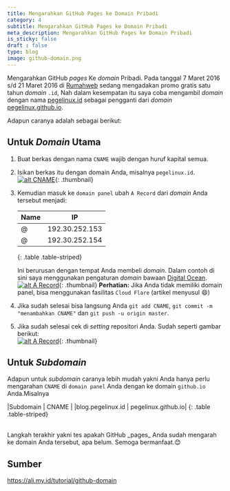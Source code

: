 ```yaml
---
title: Mengarahkan GitHub Pages ke Domain Pribadi
category: 4
subtitle: Mengarahkan GitHub Pages ke Domain Pribadi
meta_description: Mengarahkan GitHub Pages ke Domain Pribadi
is_sticky: false
draft : false
type: blog
image: github-domain.png
---
```


Mengarahkan GitHub _pages_ Ke _domain_ Pribadi. Pada tanggal 7 Maret 2016 s/d 21 Maret 2016 di [Rumahweb](http://gratis.rumahweb.co.id/) sedang mengadakan promo gratis satu tahun _domain_ `.id`, Nah dalam kesempatan itu saya coba mengambil _domain_ dengan nama [pegelinux.id](http://pegelinux.id) sebagai pengganti dari _domain_ [pegelinux.github.io](http://pegelinux.github.io).

Adapun caranya adalah sebagai berikut:

## Untuk _Domain_ Utama

1. Buat berkas dengan nama `CNAME` wajib dengan huruf kapital semua.
2. Isikan berkas itu dengan domain Anda, misalnya `pegelinux.id`.<br/>
[![alt CNAME](https://ali.my.id/images/post/pegelinux-id-domain-1.png "CNAME")](/images/post/pegelinux-id-domain-1.png){: .thumbnail}
3. Kemudian masuk ke `domain panel` ubah `A Record` dari _domain_ Anda tersebut menjadi:

   | Name | IP             |
   |------|----------------|
   | @    | 192.30.252.153 |
   | @    | 192.30.252.154 |
   {: .table .table-striped} 

    Ini berurusan dengan tempat Anda membeli _domain_. Dalam contoh di sini saya menggunakan pengaturan _domain_ bawaan [Digital Ocean](https://m.do.co/c/734a86fa5365).<br/>
[![alt A Record](https://ali.my.id/images/post/pegelinux-id-domain-2.png "A record")](/images/post/pegelinux-id-domain-2.png){: .thumbnail}
**Perhatian:** Jika Anda tidak memiliki domain panel, bisa menggunakan fasilitas `Cloud Flare` (artikel menyusul 😄)
4. Jika sudah selesai bisa langsung Anda `git add CNAME`, `git commit -m "menambahkan CNAME"` dan `git push -u origin master`.
5. Jika sudah selesai cek di _setting_ repositori Anda. Sudah seperti gambar berikut:<br/>
[![alt A Record](https://ali.my.id/images/post/pegelinux-id-domain-3.png "pegelinux.id")](/images/post/pegelinux-id-domain-3.png){: .thumbnail}

## Untuk _Subdomain_
Adapun untuk _subdomain_ caranya lebih mudah yakni Anda hanya perlu mengarahan `CNAME` di `domain panel` Anda dengan ke domain `github.io` Anda.Misalnya

|Subdomain         | CNAME              |
|blog.pegelinux.id | pegelinux.github.io|
{: .table .table-striped} 

<br/>
Langkah terakhir yakni tes apakah GitHub _pages_ Anda sudah mengarah ke domain Anda tersebut, apa belum. Semoga bermanfaat.😊

## Sumber

<https://ali.my.id/tutorial/github-domain>

